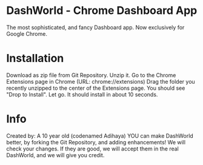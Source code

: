 DashWorld - Chrome Dashboard App
=========

The most sophisticated, and fancy Dashboard app. Now exclusively for Google Chrome.

# Installation
Download as zip file from Git Repository.
Unzip it. Go to the Chrome Extensions page in Chrome (URL: chrome://extensions)
Drag the folder you recently unzipped to the center of the Extensions page. You should see "Drop to Install".
Let go.
It should install in about 10 seconds.

# Info
Created by: A 10 year old (codenamed Adihaya)
YOU can make DashWorld better, by forking the Git Repository, and adding enhancements!
We will check your changes. If they are good, we will accept them in the real DashWorld, and we will give you credit.
